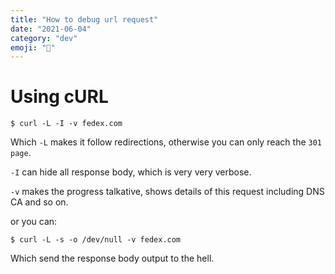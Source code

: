 ```yaml
---
title: "How to debug url request"
date: "2021-06-04"
category: "dev"
emoji: "🔗"
---
```


# Using cURL

```
$ curl -L -I -v fedex.com
```

Which `-L` makes it follow redirections, otherwise you can only reach the `301 page`.

`-I` can hide all response body, which is very very verbose.

`-v` makes the progress talkative, shows details of this request including DNS CA and so on.

or you can:

```
$ curl -L -s -o /dev/null -v fedex.com
```

Which send the response body output to the hell.


